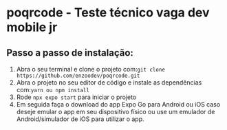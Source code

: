 # poqrcode - Teste técnico vaga dev mobile jr

## Passo a passo de instalação:

1. Abra o seu terminal e clone o projeto com:`git clone https://github.com/enzoodev/poqrcode.git`
2. Abra o projeto no seu editor de código e instale as dependências com:`yarn ou npm install`
3. Rode `npx expo start` para iniciar o projeto
4. Em seguida faça o download do app Expo Go para Android ou iOS caso deseje emular o app em seu dispositivo físico ou use um emulador de Android/simulador de iOS para utilizar o app.
